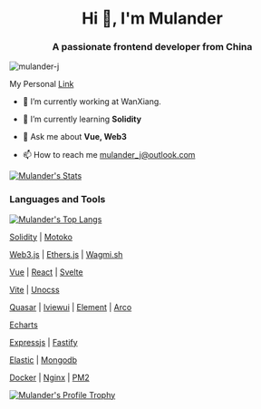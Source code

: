 <h1 align="center">Hi 👋, I'm Mulander</h1>
<h3 align="center">A passionate frontend developer from China</h3>

<p align="left"> <img src="https://komarev.com/ghpvc/?username=mulander-j&label=Profile%20views&color=0e75b6&style=flat" alt="mulander-j" /> </p>

My Personal [Link](https://mulander-j.github.io/fillory/Wiki1001/)

- 🔭 I’m currently working at WanXiang.

- 🌱 I’m currently learning **Solidity**

- 💬 Ask me about **Vue, Web3**

- 📫 How to reach me <mulander_j@outlook.com>

[![Mulander's Stats](https://github-readme-stats.vercel.app/api?username=mulander-j&show_icons=true&locale=en&theme=aura)](https://github.com/anuraghazra/github-readme-stats)


### Languages and Tools

[![Mulander's Top Langs](https://github-readme-stats.vercel.app/api/top-langs/?username=Mulander-J&langs_count=10&layout=compact&theme=transparent)](https://github.com/anuraghazra/github-readme-stats)

[Solidity](https://soliditylang.org/) | [Motoko](https://github.com/dfinity/motoko)

[Web3.js](https://github.com/web3/web3.js) | [Ethers.js](https://github.com/ethers-io/ethers.js/) | [Wagmi.sh](https://wagmi.sh)

[Vue](https://vuejs.org/) | [React](https://react.com) | [Svelte](https://svelte.dev/)

[Vite](https://vitejs.dev/) | [Unocss](https://unocss.dev/)

[Quasar](https://quasar.dev/) | [Iviewui](https://www.iviewui.com/) | [Element](https://element-plus.org/) | [Arco](https://arco.design/)

[Echarts](https://echarts.apache.org/)

[Expressjs](https://expressjs.com/) | [Fastify](https://fastify.dev/)

[Elastic](https://www.elastic.co/) | [Mongodb](https://www.mongodb.com/)

[Docker](https://www.docker.com/) | [Nginx](https://www.nginx.com/) | [PM2](https://pm2.keymetrics.io/)

[![Mulander's Profile Trophy](https://github-profile-trophy.vercel.app/?username=mulander-j)](https://github.com/ryo-ma/github-profile-trophy)
